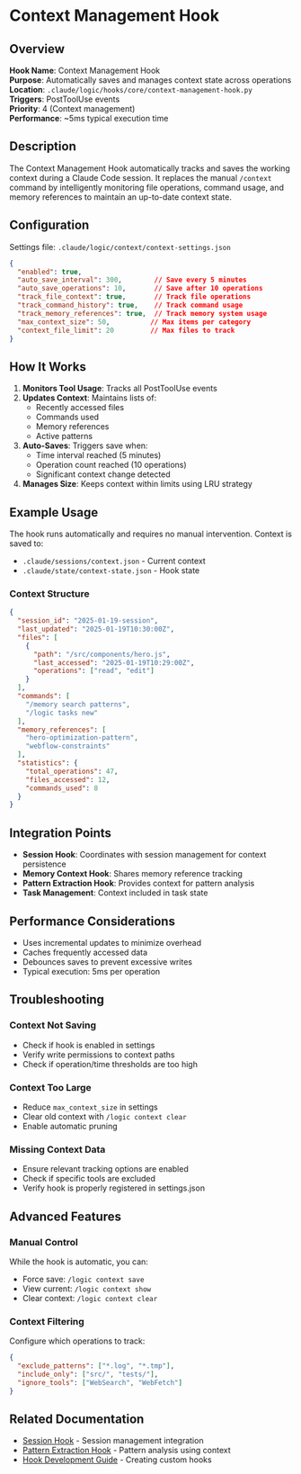 # Context Management Hook

## Overview

**Hook Name**: Context Management Hook  
**Purpose**: Automatically saves and manages context state across operations  
**Location**: `.claude/logic/hooks/core/context-management-hook.py`  
**Triggers**: PostToolUse events  
**Priority**: 4 (Context management)  
**Performance**: ~5ms typical execution time

## Description

The Context Management Hook automatically tracks and saves the working context during a Claude Code session. It replaces the manual `/context` command by intelligently monitoring file operations, command usage, and memory references to maintain an up-to-date context state.

## Configuration

Settings file: `.claude/logic/context/context-settings.json`

```json
{
  "enabled": true,
  "auto_save_interval": 300,        // Save every 5 minutes
  "auto_save_operations": 10,       // Save after 10 operations
  "track_file_context": true,       // Track file operations
  "track_command_history": true,    // Track command usage
  "track_memory_references": true,  // Track memory system usage
  "max_context_size": 50,          // Max items per category
  "context_file_limit": 20         // Max files to track
}
```

## How It Works

1. **Monitors Tool Usage**: Tracks all PostToolUse events
2. **Updates Context**: Maintains lists of:
   - Recently accessed files
   - Commands used
   - Memory references
   - Active patterns
3. **Auto-Saves**: Triggers save when:
   - Time interval reached (5 minutes)
   - Operation count reached (10 operations)
   - Significant context change detected
4. **Manages Size**: Keeps context within limits using LRU strategy

## Example Usage

The hook runs automatically and requires no manual intervention. Context is saved to:
- `.claude/sessions/context.json` - Current context
- `.claude/state/context-state.json` - Hook state

### Context Structure
```json
{
  "session_id": "2025-01-19-session",
  "last_updated": "2025-01-19T10:30:00Z",
  "files": [
    {
      "path": "/src/components/hero.js",
      "last_accessed": "2025-01-19T10:29:00Z",
      "operations": ["read", "edit"]
    }
  ],
  "commands": [
    "/memory search patterns",
    "/logic tasks new"
  ],
  "memory_references": [
    "hero-optimization-pattern",
    "webflow-constraints"
  ],
  "statistics": {
    "total_operations": 47,
    "files_accessed": 12,
    "commands_used": 8
  }
}
```

## Integration Points

- **Session Hook**: Coordinates with session management for context persistence
- **Memory Context Hook**: Shares memory reference tracking
- **Pattern Extraction Hook**: Provides context for pattern analysis
- **Task Management**: Context included in task state

## Performance Considerations

- Uses incremental updates to minimize overhead
- Caches frequently accessed data
- Debounces saves to prevent excessive writes
- Typical execution: 5ms per operation

## Troubleshooting

### Context Not Saving
- Check if hook is enabled in settings
- Verify write permissions to context paths
- Check if operation/time thresholds are too high

### Context Too Large
- Reduce `max_context_size` in settings
- Clear old context with `/logic context clear`
- Enable automatic pruning

### Missing Context Data
- Ensure relevant tracking options are enabled
- Check if specific tools are excluded
- Verify hook is properly registered in settings.json

## Advanced Features

### Manual Control
While the hook is automatic, you can:
- Force save: `/logic context save`
- View current: `/logic context show`
- Clear context: `/logic context clear`

### Context Filtering
Configure which operations to track:
```json
{
  "exclude_patterns": ["*.log", "*.tmp"],
  "include_only": ["src/", "tests/"],
  "ignore_tools": ["WebSearch", "WebFetch"]
}
```

## Related Documentation

- [Session Hook](./session-hook.md) - Session management integration
- [Pattern Extraction Hook](./pattern-extraction-hook.md) - Pattern analysis using context
- [Hook Development Guide](./hook-development-guide.md) - Creating custom hooks